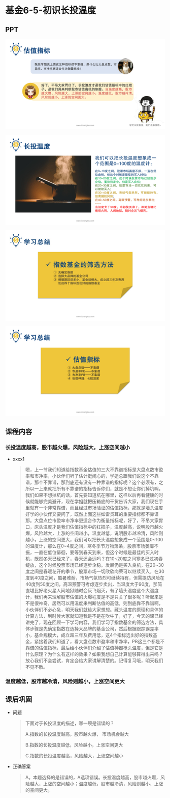# 基金6-5-初识长投温度

## PPT

![课程ppt](assets/6-5-1.jpeg)

![课程ppt](assets/6-5-2.jpeg)

![课程ppt](assets/6-5-3.jpeg)

![课程ppt](assets/6-5-4.jpeg)

## 课程内容

### 长投温度越高，股市越火爆，风险越大，上涨空间越小

- xxxx1

  > 嗯，上一节我们知道给指数基金估值的三大不靠谱指标是大盘点数市盈率和市净率，小伙伴们听了估计挺闹心的，学姐总跟我们说这个不靠谱，那个不靠谱，那到底还有没有一种靠谱的指标呢？这个必须有，之所以一上来就把所有不靠谱的指标告诉你们，就是不想让你们掉坑啊，我们如果不想掉坑的话，首先要知道坑在哪里，这样以后再看健康的时候就能够完美避开，现在学姐就把压箱底的干货告诉大家，我们现在手里就有一个非常靠谱，而且经过市场验证的估值指标，那就是墙头温度好学的小伙伴又要问了，既然上面这些如雷贯耳的重要指标都不靠谱那。大盘点位市盈率市净率更适合作为衡量指标呢，好了，不吊大家胃口，床头温度才是我们估值指标中的扛把子，温度越高，说明股市越火爆，风险越大，上涨的空间越小，温度越低，说明股市越冷清，风险则越小，上涨的空间更大，我们可以把长头温度想象成一个范围是0~100的温度计，那么在0~4度之间，寒冬季节万物萧条，股票市场萎靡不振，一直在低位徘徊，要等到春天到来，但这个时候是最佳的买入时机，既然冬天已经来了，春天还会远吗？在10~20度之间寒冬已过初春绽放，这个时候股票市场已经逐步企稳。发展仍是买入良机，在20~30度之间是春暖花开的季节，股票市场一切欣欣向荣可以继续买入，在30度到40度之间，酷暑难耐，市场气氛热烈可继续持有，但需提防风险在40度到50度之间，高温预警可考虑逐步卖出，当温度大于90度，那简直堪比好老火星人间地狱随时会灰飞烟灭，有了墙头温度这个大温度计，我们再来理解股市估值的火爆程度是不是只关了很多呢？听起来是不是很神奇，居然可以用温度来判断估值的高低，则到底靠不靠谱啊，小伙伴们不必心急，明天我们就给大家想想。藏头温度的原理和具体的计算方法，到时候大家就知道我是不是在吹牛了，好了，今天的课已经讲完了，现在回顾一下学习内容，我们学习了指数基金的筛选方法，具体步骤是先确定指数在选择大品牌的基金公司，然后根据跟踪误差率小，基金规模大，成立超三年及费用低，这4个指标选出好的指数基金，紧接着我们知道了，看大盘点数市盈率和市净率，PB这三个都是不靠谱的估值指标，最后给小伙伴们介绍了估值神器枪头温度，但是它是什么原理？为什么有这样的效果？如果我想自己计算能够算得出来吗？放心我们不会尝试，肯定会给大家讲解清楚的。记得复习哦，明天我们不见不散。

### 温度越低，股市越冷清，风险则越小，上涨空间更大

## 课后巩固

- 问题

  > 下面对于长投温度的描述，哪一项是错误的？
  >
  > A.指数的长投温度越高，股市越火爆， 市场机会越大
  >
  > B.指数的长投温度越低，风险越小，上涨空间更大
  >
  > C.指数的长投温度越高，风险越大，上涨空间越小

- 正确答案

  > A。本题选择的是错误的，A选项错误。长投温度越高，股市越火爆，风险越大，上涨的空间越小；温度越低，股市越冷清，风险则越小，上涨的空间更大。